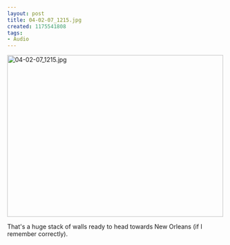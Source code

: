 ```yaml
--- 
layout: post
title: 04-02-07_1215.jpg
created: 1175541808
tags: 
- Audio
---
```

<a href="http://www.flickr.com/photos/43545096@N00/443933237/" title="04-02-07_1215.jpg by mprasuhn, on Flickr"><img src="http://farm1.staticflickr.com/221/443933237_fcab6948c4.jpg" width="500" height="375" alt="04-02-07_1215.jpg"></a>

That's a huge stack of walls ready to head towards New Orleans (if I remember correctly).